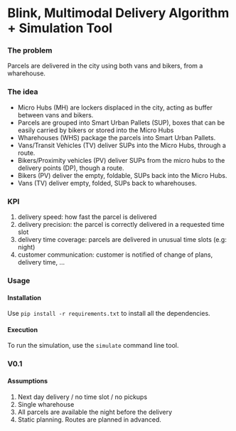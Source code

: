 # Blink, Multimodal Delivery Algorithm + Simulation Tool

### The problem
Parcels are delivered in the city using both vans and bikers, from a wharehouse. 

### The idea
* Micro Hubs (MH) are lockers displaced in the city, acting as buffer between vans and bikers.
* Parcels are grouped into Smart Urban Pallets (SUP), boxes that can be easily carried by bikers or stored into the Micro Hubs
* Wharehouses (WHS) package the parcels into Smart Urban Pallets.
* Vans/Transit Vehicles (TV) deliver SUPs into the Micro Hubs, through a route.
* Bikers/Proximity vehicles (PV) deliver SUPs from the micro hubs to the delivery points (DP), though a route.
* Bikers (PV) deliver the empty, foldable, SUPs back into the Micro Hubs.
* Vans (TV) deliver empty, folded, SUPs back to wharehouses.

### KPI
1. delivery speed: how fast the parcel is delivered
2. delivery precision: the parcel is correctly delivered in a requested time slot
3. delivery time coverage: parcels are delivered in unusual time slots (e.g: night)
3. customer communication: customer is notified of change of plans, delivery time, ...

### Usage
#### Installation
Use ```pip install -r requirements.txt``` to install all the dependencies.
#### Execution
To run the simulation, use the ```simulate``` command line tool.

### V0.1
#### Assumptions
1. Next day delivery / no time slot / no pickups
2. Single wharehouse
3. All parcels are available the night before the delivery
4. Static planning. Routes are planned in advanced.
